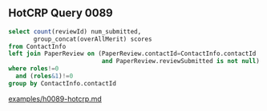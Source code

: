 
## HotCRP Query 0089
```sql
select count(reviewId) num_submitted,
       group_concat(overAllMerit) scores
from ContactInfo
left join PaperReview on (PaperReview.contactId=ContactInfo.contactId
                          and PaperReview.reviewSubmitted is not null)
where roles!=0
  and (roles&1)!=0
group by ContactInfo.contactId
```
[examples/h0089-hotcrp.md](/examples/h0089-hotcrp.md)